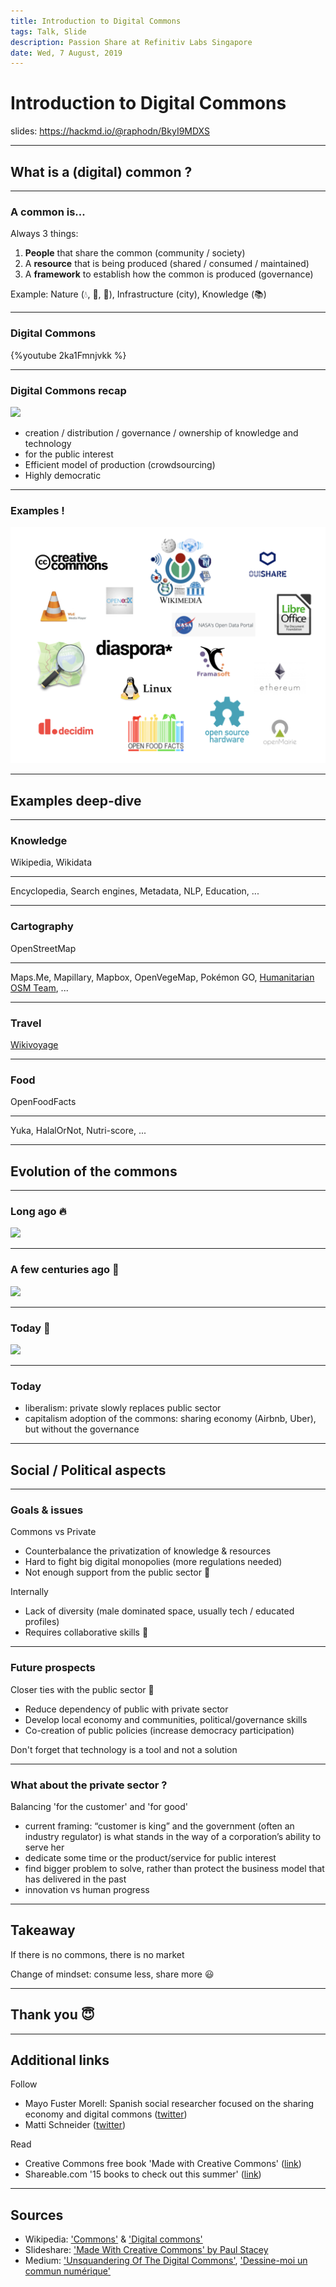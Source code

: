 ```yaml
---
title: Introduction to Digital Commons
tags: Talk, Slide
description: Passion Share at Refinitiv Labs Singapore
date: Wed, 7 August, 2019
---
```


# Introduction to Digital Commons

<!-- Put the link to this slide here so people can follow -->
slides: https://hackmd.io/@raphodn/BkyI9MDXS

---

## What is a (digital) common ?

----

### A common is...

Always 3 things:
1) **People** that share the common (community / society)
2) A **resource** that is being produced (shared / consumed / maintained)
3) A **framework** to establish how the common is produced (governance)

Example: Nature (:droplet:, :dash:, :herb:), Infrastructure (city), Knowledge (:books:)

----

### Digital Commons

{%youtube 2ka1Fmnjvkk %}

<!--
start: 0:03
end: 1:07
-->

----

### Digital Commons recap

![](https://image.slidesharecdn.com/madewithcc2-170310053915/95/made-with-creative-commons-19-638.jpg?cb=1489124399)

- creation / distribution / governance / ownership of knowledge and technology
- for the public interest
- Efficient model of production (crowdsourcing) 
- Highly democratic

<!--
Public ? government, cities, academia
-->

----

### Examples !

![](digital-commons-examples.png)

<!--
creative commons CC
wikis, open-source software, GNU, Linux
Wikimedia, Wikipedia, ...
LibreOffice
govtech, civic tech, open data (NASA)
activism, social movements
cooperatives
academia
Ouishare
-->

---

## Examples deep-dive

----

### Knowledge

Wikipedia, Wikidata

<hr>

Encyclopedia, Search engines, Metadata, NLP, Education, ...

----

### Cartography

OpenStreetMap

<hr>

Maps.Me, Mapillary, Mapbox, OpenVegeMap, Pokémon GO, [Humanitarian OSM Team](https://www.hotosm.org/), ...

----

### Travel

[Wikivoyage](https://www.wikivoyage.org/)

----

### Food

OpenFoodFacts

<hr>

Yuka, HalalOrNot, Nutri-score, ...

---

## Evolution of the commons

----

### Long ago :fire:

![](https://image.slidesharecdn.com/madewithcc2-170310053915/95/made-with-creative-commons-20-638.jpg?cb=1489124399)

----

### A few centuries ago :european_castle:

![](https://image.slidesharecdn.com/madewithcc2-170310053915/95/made-with-creative-commons-21-638.jpg?cb=1489124399)

----

### Today :rocket:

![](https://image.slidesharecdn.com/madewithcc2-170310053915/95/made-with-creative-commons-22-638.jpg?cb=1489124399)

----

### Today

- liberalism: private slowly replaces public sector
- capitalism adoption of the commons: sharing economy (Airbnb, Uber), but without the governance

---

## Social / Political aspects

----

### Goals & issues

Commons vs Private
- Counterbalance the privatization of knowledge & resources
- Hard to fight big digital monopolies (more regulations needed)
- Not enough support from the public sector :money_with_wings:

Internally
- Lack of diversity (male dominated space, usually tech / educated profiles)
- Requires collaborative skills :open_hands:

----

### Future prospects

Closer ties with the public sector :school:
- Reduce dependency of public with private sector
- Develop local economy and communities, political/governance skills
- Co-creation of public policies (increase democracy participation)

Don't forget that technology is a tool and not a solution

----

### What about the private sector ?

Balancing 'for the customer' and 'for good'
- current framing: “customer is king” and the government (often an industry regulator) is what stands in the way of a corporation’s ability to serve her
- dedicate some time or the product/service for public interest
- find bigger problem to solve, rather than protect the business model that has delivered in the past
- innovation vs human progress

---

## Takeaway

If there is no commons, there is no market

Change of mindset: consume less, share more :smiley:

---

## Thank you :innocent:

---

## Additional links

Follow
- Mayo Fuster Morell: Spanish social researcher focused on the sharing economy and digital commons ([twitter](https://twitter.com/lilaroja))
- Matti Schneider ([twitter](https://twitter.com/matti_sg))

Read
- Creative Commons free book 'Made with Creative Commons' ([link](https://creativecommons.org/use-remix/made-with-cc/))
- Shareable.com '15 books to check out this summer' ([link](https://www.shareable.net/15-books-to-check-out-this-summer/))

---

## Sources

- Wikipedia: ['Commons'](https://en.wikipedia.org/wiki/Commons#Knowledge_commons) & ['Digital commons'](https://en.wikipedia.org/wiki/Digital_commons_(economics))
- Slideshare: ['Made With Creative Commons' by Paul Stacey](https://www.slideshare.net/Paul_Stacey/made-with-creative-commons)
- Medium: ['Unsquandering Of The Digital Commons'](https://medium.com/swlh/unsquandering-of-the-digital-commons-5b1c87385361), ['Dessine-moi un commun numérique'](https://medium.com/@matti_sg_fr/dessine-moi-un-commun-num%C3%A9rique-8d921451be31)

